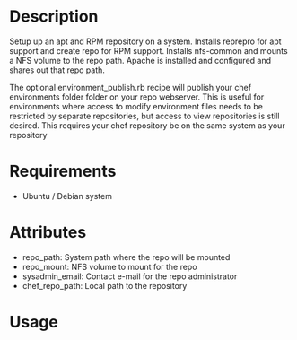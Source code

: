 Description
===========

Setup up an apt and RPM repository on a system.  Installs reprepro for apt support and
create repo for RPM support.  Installs nfs-common and mounts a NFS volume to the repo path.
Apache is installed and configured and shares out that repo path.

The optional environment_publish.rb recipe will publish your chef environments folder
folder on your repo webserver.  This is useful for environments where access to modify
environment files needs to be restricted by separate repositories, but access to view
repositories is still desired.  This requires your chef repository be on the same system
as your repository

Requirements
============

* Ubuntu / Debian system


Attributes
==========

* repo_path: System path where the repo will be mounted
* repo_mount: NFS volume to mount for the repo
* sysadmin_email: Contact e-mail for the repo administrator
* chef_repo_path: Local path to the repository

Usage
=====

